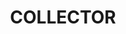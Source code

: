 ---
facts:
- Collector is located in the Upper Lachlan Shire of New South Wales, Australia.
- The town is situated approximately 30 km north of Goulburn and 140 km south-west
  of Sydney.
- Collector's name is believed to be derived from early settlers collecting tolls
  at a river crossing.
- The area was once inhabited by the Gundungurra Aboriginal people.
- Bushranger Ben Hall and his gang raided Collector in 1865.
- The town features historic buildings, including the Bushranger Hotel and the old
  police station and courthouse.
- Collector is known for its rural landscapes and agricultural activities.
- The Collector Village Pumpkin Festival is a popular annual event.
- The nearby Weereewa Lookout offers panoramic views of the surrounding countryside.
- Collector has a small, close-knit community.
historical_events:
- Ben Hall's raid on Collector in 1865
- Construction of St Clement's Anglican Church in 1848
lastmod: '2025-04-06T11:11:56+00:00'
latitude: -34.764484
layout: suburb
longitude: 149.286631
notable_people:
- Ben Hall (bushranger)
postcode: '2581'
state: NSW
title: COLLECTOR
tourist_locations:
- name: Collector Village Cemetery
- name: St Clements Anglican Church
- name: Weereewa Lookout
url: /nsw/collector/
---